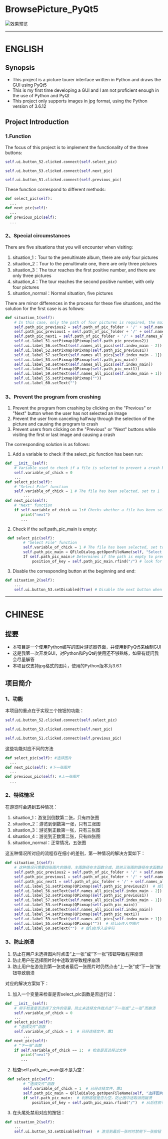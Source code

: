 # BrowsePicture_PyQt5

![效果预览](https://github.com/MikeMiller0401/BrowsePicture_PyQt5/blob/main/Windows.png)

---

# ENGLISH

## Synopsis
 - This project is a picture tourer interface written in Python and draws the GUI using PyQt5
 - This is my first time developing a GUI and I am not proficient enough in the use of Python and PyQt
 - This project only supports images in jpg format, using the Python version of 3.6.12
 
## Project Introduction
### 1.Function 
 The focus of this project is to implement the functionality of the three buttons:
 ```python
self.ui.button_52.clicked.connect(self.select_pic)

self.ui.button_53.clicked.connect(self.next_pic)

self.ui.button_51.clicked.connect(self.previous_pic)
```
These function correspond to different methods:
```python
def select_pic(self):
  ...
def next_pic(self):
  ...
def previous_pic(self):
  ...
```
### 2、Special circumstances
There are five situations that you will encounter when visiting:
 1. situation_1：Tour to the penultimate album, there are only four pictures
 2. situation_2：Tour to the penultimate one, there are only three pictures
 3. situation_3：The tour reaches the first positive number, and there are only three pictures
 4. situation_4：The tour reaches the second positive number, with only four pictures
 5. situation_normal：Normal situation, five pictures

There are minor differences in the process for these five situations, and the solution for the first case is as follows:

```python
def situation_1(self):
    # In this case, only the path of four pictures is required, the main graph path is synthesized in the main function, and the path of the other three graphs is synthesized in this function
    self.path_pic_previous2 = self.path_of_pic_folder + '/' + self.names_all_pics[self.index_main - 2]
    self.path_pic_previous1 = self.path_of_pic_folder + '/' + self.names_all_pics[self.index_main - 1]
    self.path_pic_next1 = self.path_of_pic_folder + '/' + self.names_all_pics[self.index_main + 1]
    self.ui.label_51.setPixmap(QPixmap(self.path_pic_previous2))
    self.ui.label_56.setText(self.names_all_pics[self.index_main - 2])
    self.ui.label_52.setPixmap(QPixmap(self.path_pic_previous1))
    self.ui.label_57.setText(self.names_all_pics[self.index_main - 1])
    self.ui.label_53.setPixmap(QPixmap(self.path_pic_main))
    self.ui.label_58.setText(self.names_all_pics[self.index_main])
    self.ui.label_54.setPixmap(QPixmap(self.path_pic_next1))
    self.ui.label_59.setText(self.names_all_pics[self.index_main + 1])
    self.ui.label_55.setPixmap(QPixmap(""))
    self.ui.label_60.setText("")
```

### 3、Prevent the program from crashing

 1. Prevent the program from crashing by clicking on the "Previous" or "Next" button when the user has not selected an image
 2. Prevent the user from canceling halfway through the selection of the picture and causing the program to crash
 3. Prevent users from clicking on the "Previous" or "Next" buttons while visiting the first or last image and causing a crash

The corresponding solution is as follows:

 1. Add a variable to check if the select_pic function has been run:

```python
def __init__(self):
	# Variable used to check if a file is selected to prevent a crash by clicking "Next" or "Previous" without selecting a file
	self.variable_of_chick = 0
	...
def select_pic(self):
    # "Select File" function
    self.variable_of_chick = 1 # The file has been selected, set to 1
        ...
def next_pic(self):
    # "Next" function
    if self.variable_of_chick == 1:# Checks whether a file has been selected
       print("next")
       ...
```

 2. Check if the self.path_pic_main is empty:

```python
 def select_pic(self):
        # "Select File" function
        self.variable_of_chick = 1 # The file has been selected, set to 1
        self.path_pic_main = QFileDialog.getOpenFileName(self, "Select Image", ".","Images (*.jpg)")[0] # Select jpg image
        If self.path_pic_main:# Determines if the path is empty to prevent crashes due to cancellations in the middle
        	position_of_key = self.path_pic_main.rfind("/") # look for the position of the keyword '/' from the back to the front
```

 3. Disable the corresponding button at the beginning and end:

```python
def situation_2(self):
	...
    self.ui.button_53.setDisabled(True) # Disable the next button when touring to the last one
```


---

# CHINESE

## 提要

 - 本项目是一个使用Python编写的图片游览器界面，并使用到PyQt5来绘制GUI
 - 这是我第一次开发GUI，对Python和PyQt的使用还不够熟练，如果有疑问我会尽量解答
 - 本项目仅支持jpg格式的图片，使用的Python版本为3.6.1
 
## 项目简介
### 1、功能
 本项目的重点在于实现三个按钮的功能：

```python
self.ui.button_52.clicked.connect(self.select_pic)

self.ui.button_53.clicked.connect(self.next_pic)

self.ui.button_51.clicked.connect(self.previous_pic)
```
这些功能对应不同的方法
```python
def select_pic(self): #选择图片
  ...
def next_pic(self): #下一张图片
  ...
def previous_pic(self): #上一张图片
  ...
```
### 2、特殊情况
在游览时会遇到五种情况：
 1. situation_1：游览到倒数第二张，只有四张图
 2. situation_2：游览到倒数第一张，只有三张图
 3. situation_3：游览到正数第一张，只有三张图
 4. situation_4：游览到正数第二张，只有四张图
 5. situation_normal：正常情况，五张图

这五种情况所对应的流程存在细小的差别，第一种情况的解决方案如下：

```python
def situation_1(self):
    # 这种情况只需要四张图片的路径，主图路径在主函数合成，其他三张图的路径在本函数进行合成
    self.path_pic_previous2 = self.path_of_pic_folder + '/' + self.names_all_pics[self.index_main - 2]
    self.path_pic_previous1 = self.path_of_pic_folder + '/' + self.names_all_pics[self.index_main - 1]
    self.path_pic_next1 = self.path_of_pic_folder + '/' + self.names_all_pics[self.index_main + 1]
    self.ui.label_51.setPixmap(QPixmap(self.path_pic_previous2))  # 给label传入图片
    self.ui.label_56.setText(self.names_all_pics[self.index_main - 2])  # 给label传入图片的文件名
    self.ui.label_52.setPixmap(QPixmap(self.path_pic_previous1))
    self.ui.label_57.setText(self.names_all_pics[self.index_main - 1])
    self.ui.label_53.setPixmap(QPixmap(self.path_pic_main))
    self.ui.label_58.setText(self.names_all_pics[self.index_main])
    self.ui.label_54.setPixmap(QPixmap(self.path_pic_next1))
    self.ui.label_59.setText(self.names_all_pics[self.index_main + 1])
    self.ui.label_55.setPixmap(QPixmap(""))  # 给lab传入空图片
    self.ui.label_60.setText("")  # 给lab传入空字符
```

### 3、防止崩溃

 1. 防止在用户未选择图片时点击“上一张”或“下一张”按钮导致程序崩溃
 2. 防止用户在选择图片时中途取消导致程序崩溃
 3. 防止用户在游览到第一张或者最后一张图片时仍然点击“上一张”或“下一张”按钮导致崩溃

对应的解决方案如下：

 1. 加入一个变量来检查是否select_pic函数是否运行过：

```python
def __init__(self):
	# 用于检查是否选择了文件的变量，防止未选择文件就点击“下一张或“上一张”而崩溃
	self.variable_of_chick = 0
	...
def select_pic(self):
    # “选择文件”函数
    self.variable_of_chick = 1  # 已经选择文件，置1
        ...
def next_pic(self):
    # “下一张”函数
    if self.variable_of_chick == 1:  # 检查是否选择过文件
       print("next")
       ...
```

 2. 检查self.path_pic_main是不是为空：

```python
 def select_pic(self):
        # “选择文件”函数
        self.variable_of_chick = 1  # 已经选择文件，置1
        self.path_pic_main = QFileDialog.getOpenFileName(self, "选择图片", ".", "Images (*.jpg)")[0]  # 选择jpg图片
        if self.path_pic_main:  # 判断路径是否为空，防止因中途取消而崩溃
        	position_of_key = self.path_pic_main.rfind("/")  # 从后往前寻找关键字'/'的位置
```

 3. 在头尾处禁用对应的按钮：

```python
def situation_2(self):
	...
    self.ui.button_53.setDisabled(True)  # 游览到最后一张时时禁用下一张按钮
```
